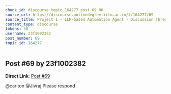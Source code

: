 ```yaml
---
chunk_id: discourse_topic_164277_post_69_00
source_url: https://discourse.onlinedegree.iitm.ac.in/t/164277/69
source_title: Project 1 - LLM-based Automation Agent - Discussion Thread [TDS Jan 2025]
content_type: discourse
tokens: 50
username: 23f1002382
post_number: 69
topic_id: 164277
---
```


## Post #69 by 23f1002382

**Direct Link**: [Post #69](https://discourse.onlinedegree.iitm.ac.in/t/164277/69)

@carlton @Jivraj Please respond .
